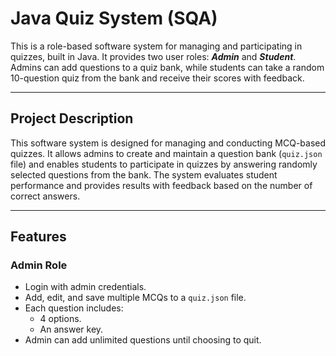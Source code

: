 # Java Quiz System (SQA)

This is a role-based software system for managing and participating in quizzes, built in Java. It provides two user roles: ***Admin*** and ***Student***. Admins can add questions to a quiz bank, while students can take a random 10-question quiz from the bank and receive their scores with feedback.

---

## Project Description

This software system is designed for managing and conducting MCQ-based quizzes. It allows admins to create and maintain a question bank (`quiz.json` file) and enables students to participate in quizzes by answering randomly selected questions from the bank. The system evaluates student performance and provides results with feedback based on the number of correct answers.

---

## Features

### Admin Role
- Login with admin credentials.
- Add, edit, and save multiple MCQs to a `quiz.json` file.
- Each question includes:
  - 4 options.
  - An answer key.
- Admin can add unlimited questions until choosing to quit.
